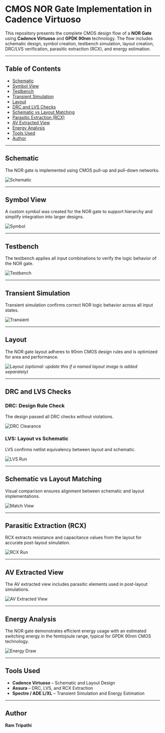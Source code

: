 # CMOS NOR Gate Implementation in Cadence Virtuoso

This repository presents the complete CMOS design flow of a **NOR Gate** using **Cadence Virtuoso** and **GPDK 90nm** technology. The flow includes schematic design, symbol creation, testbench simulation, layout creation, DRC/LVS verification, parasitic extraction (RCX), and energy estimation.

---

## Table of Contents  
- [Schematic](#schematic)  
- [Symbol View](#symbol-view)  
- [Testbench](#testbench)  
- [Transient Simulation](#transient-simulation)  
- [Layout](#layout)  
- [DRC and LVS Checks](#drc-and-lvs-checks)  
- [Schematic vs Layout Matching](#schematic-vs-layout-matching)  
- [Parasitic Extraction (RCX)](#parasitic-extraction-rcx)  
- [AV Extracted View](#av-extracted-view)  
- [Energy Analysis](#energy-analysis)  
- [Tools Used](#tools-used)  
- [Author](#author)

---

## Schematic  
The NOR gate is implemented using CMOS pull-up and pull-down networks.

![Schematic](./NOR_Gate_Schematic.png)

---

## Symbol View  
A custom symbol was created for the NOR gate to support hierarchy and simplify integration into larger designs.

![Symbol](./NOR_Gate_Symbol.png)

---

## Testbench  
The testbench applies all input combinations to verify the logic behavior of the NOR gate.

![Testbench](./NOR_Gate_tb.png)

---

## Transient Simulation  
Transient simulation confirms correct NOR logic behavior across all input states.

![Transient](./NOR_Gate_Transient_Analysis.png)

---

## Layout  
The NOR gate layout adheres to 90nm CMOS design rules and is optimized for area and performance.

![Layout](./NOR_Gate_Layout.png) *(optional: update this if a named layout image is added separately)*

---

## DRC and LVS Checks

### DRC: Design Rule Check  
The design passed all DRC checks without violations.

![DRC Clearance](./NO_DRC_NOR_GATE.png)

### LVS: Layout vs Schematic  
LVS confirms netlist equivalency between layout and schematic.

![LVS Run](./LVS_Run.png)

---

## Schematic vs Layout Matching  
Visual comparison ensures alignment between schematic and layout implementations.

![Match View](./Layout_vs_Schematic_match_NOR.png)

---

## Parasitic Extraction (RCX)  
RCX extracts resistance and capacitance values from the layout for accurate post-layout simulation.

![RCX Run](./RCX_Run.png)

---

## AV Extracted View  
The AV extracted view includes parasitic elements used in post-layout simulations.

![AV Extracted View](./AV_Extracted_view.png)

---

## Energy Analysis  
The NOR gate demonstrates efficient energy usage with an estimated switching energy in the femtojoule range, typical for GPDK 90nm CMOS technology.

![Energy Draw](./Energy_Estimation_NOR.png)

---

## Tools Used  
- **Cadence Virtuoso** – Schematic and Layout Design  
- **Assura** – DRC, LVS, and RCX Extraction  
- **Spectre / ADE L/XL** – Transient Simulation and Energy Estimation  

---

## Author  
**Ram Tripathi**
